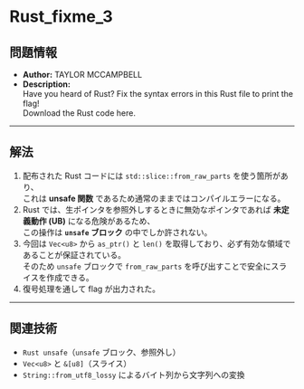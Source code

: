 # Rust_fixme_3

## 問題情報

- **Author:** TAYLOR MCCAMPBELL
- **Description:**  
  Have you heard of Rust? Fix the syntax errors in this Rust file to print the flag!  
  Download the Rust code here.

---

## 解法

1. 配布された Rust コードには `std::slice::from_raw_parts` を使う箇所があり、  
   これは **unsafe 関数** であるため通常のままではコンパイルエラーになる。
2. Rust では、生ポインタを参照外しするときに無効なポインタであれば **未定義動作 (UB)** になる危険があるため、  
   この操作は **`unsafe` ブロック** の中でしか許されない。
3. 今回は `Vec<u8>` から `as_ptr()` と `len()` を取得しており、必ず有効な領域であることが保証されている。  
   そのため `unsafe` ブロックで `from_raw_parts` を呼び出すことで安全にスライスを作成できる。
4. 復号処理を通して flag が出力された。

---

## 関連技術

- `Rust unsafe`（`unsafe` ブロック、参照外し）
- `Vec<u8>` と `&[u8]`（スライス）
- `String::from_utf8_lossy` によるバイト列から文字列への変換
